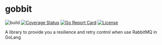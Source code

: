 # gobbit

![build](https://github.com/odair-pedro/gobbit/workflows/build/badge.svg?branch=master)
[![Coverage Status](https://coveralls.io/repos/github/odair-pedro/gobbit/badge.svg?branch=master)](https://coveralls.io/github/odair-pedro/gobbit?branch=master)
[![Go Report Card](https://goreportcard.com/badge/github.com/odair-pedro/gobbit)](https://goreportcard.com/report/github.com/odair-pedro/gobbit)
[![License](https://img.shields.io/github/license/odair-pedro/gobbit?color=blue)](https://github.com/odair-pedro/gobbit/blob/master/LICENSE)

A library to provide you a resilience and retry control when use RabbitMQ in GoLang
